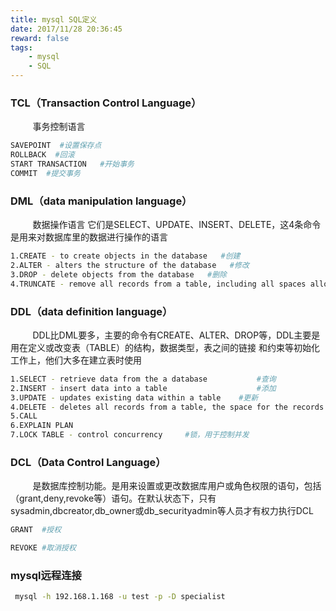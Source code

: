 ```yaml
---
title: mysql SQL定义
date: 2017/11/28 20:36:45
reward: false
tags: 
    - mysql
    - SQL
---
```


### TCL（Transaction Control Language）

&nbsp;&nbsp;&nbsp;&nbsp;&nbsp;&nbsp;&nbsp;&nbsp;&nbsp;事务控制语言

``` bash
SAVEPOINT  #设置保存点 
ROLLBACK  #回滚 
START TRANSACTION   #开始事务
COMMIT  #提交事务
``` 

### DML（data manipulation language）

&nbsp;&nbsp;&nbsp;&nbsp;&nbsp;&nbsp;&nbsp;&nbsp;&nbsp;数据操作语言 它们是SELECT、UPDATE、INSERT、DELETE，这4条命令是用来对数据库里的数据进行操作的语言

``` bash
1.CREATE - to create objects in the database   #创建
2.ALTER - alters the structure of the database   #修改
3.DROP - delete objects from the database   #删除
4.TRUNCATE - remove all records from a table, including all spaces allocated for the records are removed
```

### DDL（data definition language）

&nbsp;&nbsp;&nbsp;&nbsp;&nbsp;&nbsp;&nbsp;&nbsp;&nbsp;DDL比DML要多，主要的命令有CREATE、ALTER、DROP等，DDL主要是用在定义或改变表（TABLE）的结构，数据类型，表之间的链接
和约束等初始化工作上，他们大多在建立表时使用

``` bash
1.SELECT - retrieve data from the a database           #查询
2.INSERT - insert data into a table                    #添加
3.UPDATE - updates existing data within a table    #更新
4.DELETE - deletes all records from a table, the space for the records remain   #删除
5.CALL
6.EXPLAIN PLAN 
7.LOCK TABLE - control concurrency     #锁，用于控制并发

```

### DCL（Data Control Language）

&nbsp;&nbsp;&nbsp;&nbsp;&nbsp;&nbsp;&nbsp;&nbsp;&nbsp;是数据库控制功能。是用来设置或更改数据库用户或角色权限的语句，包括（grant,deny,revoke等）语句。在默认状态下，只有sysadmin,dbcreator,db_owner或db_securityadmin等人员才有权力执行DCL

``` bash
GRANT  #授权

REVOKE #取消授权
```

### mysql远程连接

``` bash
 mysql -h 192.168.1.168 -u test -p -D specialist
```
